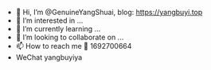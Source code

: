 - 👋 Hi, I’m @GenuineYangShuai, blog: https://yangbuyi.top
- 👀 I’m interested in ...
- 🌱 I’m currently learning ...
- 💞️ I’m looking to collaborate on ...
- 📫 How to reach me 🐧 1692700664
- WeChat  yangbuyiya

<!---
GenuineYangShuai/GenuineYangShuai is a ✨ special ✨ repository because its `README.md` (this file) appears on your GitHub profile.
You can click the Preview link to take a look at your changes.
--->
